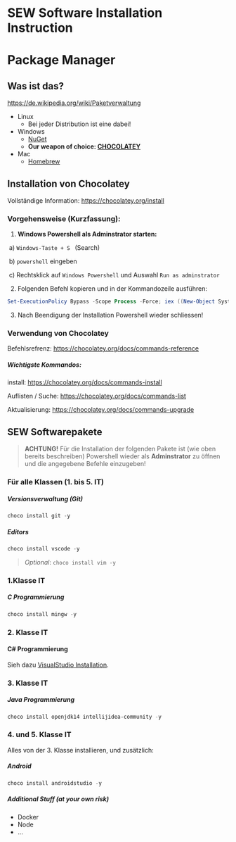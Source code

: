 # SEW Software Installation Instruction



# Package Manager

## Was ist das? 

https://de.wikipedia.org/wiki/Paketverwaltung

- Linux 
  - Bei jeder Distribution ist eine dabei!
- Windows
  - [NuGet](https://de.wikipedia.org/wiki/NuGet)
  - **Our weapon of choice: [CHOCOLATEY](https://chocolatey.org/)**
- Mac
  - [Homebrew](https://brew.sh/)

## Installation von Chocolatey

Vollständige Information: https://chocolatey.org/install

### Vorgehensweise (Kurzfassung):

1) **Windows Powershell als Adminstrator starten:**

​	a) ```Windows-Taste + S ``` (Search)

​	b) ```powershell``` eingeben

​	c) Rechtsklick auf `Windows Powershell` und Auswahl `Run as adminstrator`

2) Folgenden Befehl kopieren und in der Kommandozeile ausführen:

```powershell
Set-ExecutionPolicy Bypass -Scope Process -Force; iex ((New-Object System.Net.WebClient).DownloadString('https://chocolatey.org/install.ps1'))
```

3) Nach Beendigung der Installation Powershell wieder schliessen!



### Verwendung von Chocolatey

Befehlsrefrenz: https://chocolatey.org/docs/commands-reference

##### Wichtigste Kommandos:

install: https://chocolatey.org/docs/commands-install

Auflisten / Suche: https://chocolatey.org/docs/commands-list

Aktualisierung: https://chocolatey.org/docs/commands-upgrade



## SEW Softwarepakete

> **ACHTUNG!** Für die Installation der folgenden Pakete  ist (wie oben bereits beschreiben) Powershell wieder als **Adminstrator** zu öffnen und die angegebene Befehle einzugeben!

### Für alle Klassen (1. bis 5. IT)

##### Versionsverwaltung (Git)

```powershell
choco install git -y
```

##### Editors

```powershell
choco install vscode -y
```
> *Optional*: `choco install vim -y`

### 1.Klasse IT

##### C Programmierung

```powershell
choco install mingw -y
```

### 2. Klasse IT

#### C# Programmierung

Sieh dazu [VisualStudio Installation](./SEW2-00-Installation_VS2019.md).


### 3. Klasse IT

##### Java Programmierung

```powershell
choco install openjdk14 intellijidea-community -y
```
### 4. und 5. Klasse IT

Alles von der 3. Klasse installieren, und zusätzlich:

##### Android

```powershell
choco install androidstudio -y
```

##### Additional Stuff (*at your own risk*)
- Docker
- Node
- ...



